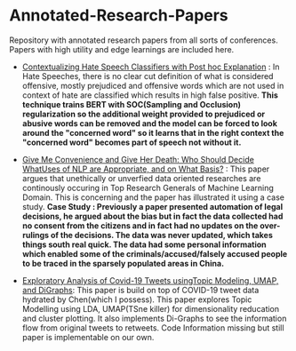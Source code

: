# Annotated-Research-Papers
Repository with annotated research papers from all sorts of conferences. Papers with high utility and edge learnings are included here.

* [Contextualizing Hate Speech Classifiers with Post hoc Explanation](August_2020/Contextualizing_Hate_Speech_Classifiers_with_Post-hoc_Explanation.pdf) : In Hate Speeches, there is no clear cut definition of what is considered offensive, mostly prejudiced and offensive words which are not used in context of hate are classified which results in high false positive. **This technique trains BERT with SOC(Sampling and Occlusion) regularization so the additional weight provided to prejudiced or abusive words can be removed and the model can be forced to look around the "concerned word" so it learns that in the right context the "concerned word" becomes part of speech not without it.**

* [Give Me Convenience and Give Her Death: Who Should Decide WhatUses of NLP are Appropriate, and on What Basis?](August_2020/Give_me_Convinience_and_Give_her_Death.pdf) : This paper argues that unethically or unverfied data oriented researches are continously occuring in Top Research Generals of Machine Learning Domain. This is concerning and the paper has illustrated it using a case study. **Case Study : Previously a paper presented automation of legal decisions, he argued about the bias but in fact the data collected had no consent from the citizens and in fact had no updates on the over-rulings of the decisions. The data was never updated, which takes things south real quick. The data had some personal information which enabled some of the criminals/accused/falsely accused people to be traced in the sparsely populated areas in China.**

* [Exploratory Analysis of Covid-19 Tweets usingTopic Modeling, UMAP, and DiGraphs](August_2020/EDA_of_Covid-19_Tweets_using_LDA_Umap&Digraph.pdf): This paper is build on top of COVID-19 tweet data hydrated by Chen(which I possess). This paper explores Topic Modelling using LDA, UMAP(TSne killer) for dimensionality reducation and cluster plotting. It also implements Di-Graphs to see the information flow from original tweets to retweets. Code Information missing but still paper is implementable on our own.
